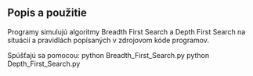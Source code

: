 ## Popis a použitie
Programy simulujú algoritmy Breadth First Search a Depth First Search na situácií a pravidlách popísaných v zdrojovom kóde programov.

Spúšťajú sa pomocou:
python Breadth_First_Search.py
python Depth_First_Search.py
